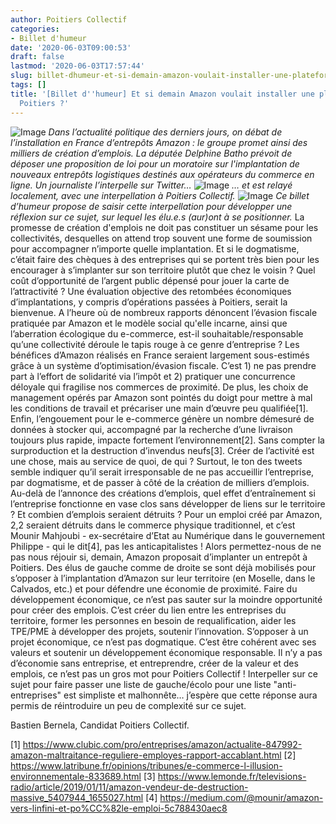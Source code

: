 ```yaml
---
author: Poitiers Collectif
categories:
- Billet d'humeur
date: '2020-06-03T09:00:53'
draft: false
lastmod: '2020-06-03T17:57:44'
slug: billet-dhumeur-et-si-demain-amazon-voulait-installer-une-plateforme-a-poitiers
tags: []
title: '[Billet d''humeur] Et si demain Amazon voulait installer une plateforme à
  Poitiers ?'
---
```


![Image](/images/2025/billet-dhumeur-et-si-demain-amazon-voulait-installer-une-plateforme-a-poitiers/BilletBastien-1-1024x576.jpg)   _Dans l’actualité politique des derniers jours, on débat de l’installation en France d’entrepôts Amazon : le groupe promet ainsi des milliers de création d’emplois. La députée Delphine Batho prévoit de déposer une proposition de loi pour un moratoire sur l'implantation de nouveaux entrepôts logistiques destinés aux opérateurs du commerce en ligne. Un journaliste l’interpelle sur Twitter…_ ![Image](/images/2025/billet-dhumeur-et-si-demain-amazon-voulait-installer-une-plateforme-a-poitiers/Thread-0.png) _… et est relayé localement, avec une interpellation à Poitiers Collectif._ ![Image](/images/2025/billet-dhumeur-et-si-demain-amazon-voulait-installer-une-plateforme-a-poitiers/Thread-1.png) _Ce billet d’humeur propose de saisir cette interpellation pour développer une réflexion sur ce sujet, sur lequel les élu.e.s (aur)ont à se positionner._   La promesse de création d'emplois ne doit pas constituer un sésame pour les collectivités, desquelles on attend trop souvent une forme de soumission pour accompagner n’importe quelle implantation. Et si le dogmatisme, c’était faire des chèques à des entreprises qui se portent très bien pour les encourager à s’implanter sur son territoire plutôt que chez le voisin ? Quel coût d’opportunité de l’argent public dépensé pour jouer la carte de l’attractivité ? Une évaluation objective des retombées économiques d’implantations, y compris d’opérations passées à Poitiers, serait la bienvenue. A l’heure où de nombreux rapports dénoncent l’évasion fiscale pratiquée par Amazon et le modèle social qu'elle incarne, ainsi que l’aberration écologique du e-commerce, est-il souhaitable/responsable qu’une collectivité déroule le tapis rouge à ce genre d’entreprise ? Les bénéfices d’Amazon réalisés en France seraient largement sous-estimés grâce à un système d’optimisation/évasion fiscale. C’est 1) ne pas prendre part à l’effort de solidarité via l’impôt et 2) pratiquer une concurrence déloyale qui fragilise nos commerces de proximité. De plus, les choix de management opérés par Amazon sont pointés du doigt pour mettre à mal les conditions de travail et précariser une main d’œuvre peu qualifiée[1]. Enfin, l’engouement pour le e-commerce génère un nombre démesuré de données à stocker qui, accompagné par la recherche d’une livraison toujours plus rapide, impacte fortement l’environnement[2]. Sans compter la surproduction et la destruction d’invendus neufs[3]. Créer de l’activité est une chose, mais au service de quoi, de qui ? Surtout, le ton des tweets semble indiquer qu’il serait irresponsable de ne pas accueillir l’entreprise, par dogmatisme, et de passer à côté de la création de milliers d’emplois. Au-delà de l’annonce des créations d’emplois, quel effet d’entraînement si l’entreprise fonctionne en vase clos sans développer de liens sur le territoire ? Et combien d’emplois seraient détruits ? Pour un emploi créé par Amazon, 2,2 seraient détruits dans le commerce physique traditionnel, et c’est Mounir Mahjoubi - ex-secrétaire d’Etat au Numérique dans le gouvernement Philippe - qui le dit[4], pas les anticapitalistes ! Alors permettez-nous de ne pas nous réjouir si, demain, Amazon proposait d’implanter un entrepôt à Poitiers. Des élus de gauche comme de droite se sont déjà mobilisés pour s’opposer à l’implantation d’Amazon sur leur territoire (en Moselle, dans le Calvados, etc.) et pour défendre une économie de proximité. Faire du développement économique, ce n’est pas sauter sur la moindre opportunité pour créer des emplois. C’est créer du lien entre les entreprises du territoire, former les personnes en besoin de requalification, aider les TPE/PME à développer des projets, soutenir l’innovation. S’opposer à un projet économique, ce n’est pas dogmatique. C’est être cohérent avec ses valeurs et soutenir un développement économique responsable. Il n’y a pas d’économie sans entreprise, et entreprendre, créer de la valeur et des emplois, ce n’est pas un gros mot pour Poitiers Collectif ! Interpeller sur ce sujet pour faire passer une liste de gauche/écolo pour une liste "anti-entreprises" est simpliste et malhonnête… j’espère que cette réponse aura permis de réintroduire un peu de complexité sur ce sujet.  

Bastien Bernela, Candidat Poitiers Collectif.

  [1] <https://www.clubic.com/pro/entreprises/amazon/actualite-847992-amazon-maltraitance-reguliere-employes-rapport-accablant.html> [2] <https://www.latribune.fr/opinions/tribunes/e-commerce-l-illusion-environnementale-833689.html> [3] <https://www.lemonde.fr/televisions-radio/article/2019/01/11/amazon-vendeur-de-destruction-massive_5407944_1655027.html> [4] <https://medium.com/@mounir/amazon-vers-linfini-et-po%CC%82le-emploi-5c788430aec8>
